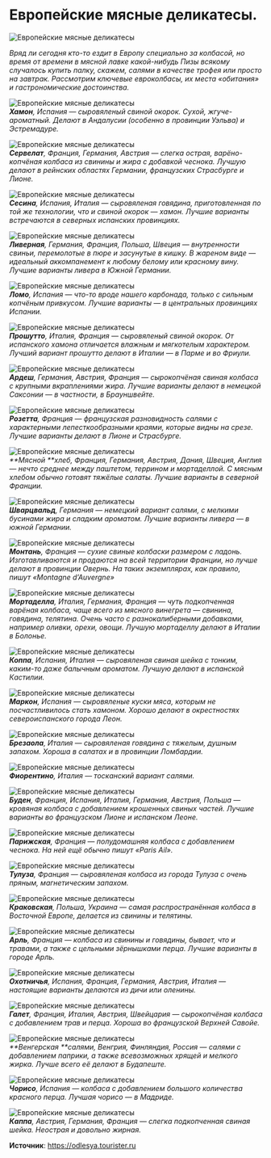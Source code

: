 # Европейские мясные деликатесы.

![Европейские мясные деликатесы](/images/Kulinar/Myaso/meat_delicat_001.jpg 'Европейские мясные деликатесы')

_Вряд ли сегодня кто-то ездит в Европу специально за колбасой, но время от времени в мясной лавке какой-нибудь Пизы всякому случалось купить палку, скажем, салями в качестве трофея или просто на завтрак. Рассмотрим ключевые евроколбасы, их места «обитания» и гастрономические достоинства._

![Европейские мясные деликатесы](/images/Kulinar/Myaso/meat_delicat_002.jpg 'Европейские мясные деликатесы')  
_**Хамон**, Испания — сыровяленый свиной окорок. Сухой, жгуче-ароматный. Делают в Андалусии (особенно в провинции Уэльва) и Эстремадуре._

![Европейские мясные деликатесы](/images/Kulinar/Myaso/meat_delicat_003.jpg 'Европейские мясные деликатесы')  
_**Сервелат**, Франция, Германия, Австрия — слегка острая, варёно-копчёная колбаса из свинины и жира с добавкой чеснока. Лучшую делают в рейнских областях Германии, французских Страсбурге и Лионе._

![Европейские мясные деликатесы](/images/Kulinar/Myaso/meat_delicat_004.jpg 'Европейские мясные деликатесы')  
_**Сесина**, Испания, Италия — сыровяленая говядина, приготовленная по той же технологии, что и свиной окорок — хамон. Лучшие варианты встречаются в северных испанских провинциях._

![Европейские мясные деликатесы](/images/Kulinar/Myaso/meat_delicat_005.jpg 'Европейские мясные деликатесы')  
_**Ливерная**, Германия, Франция, Польша, Швеция — внутренности свиньи, перемолотые в пюре и засунутые в кишку. В жареном виде — идеальный аккомпанемент к любому белому или красному вину. Лучшие варианты ливера в Южной Германии._

![Европейские мясные деликатесы](/images/Kulinar/Myaso/meat_delicat_006.jpg 'Европейские мясные деликатесы')  
_**Ломо**, Испания — что-то вроде нашего карбонада, только с сильным копчёным привкусом. Лучшие варианты — в центральных провинциях Испании._

![Европейские мясные деликатесы](/images/Kulinar/Myaso/meat_delicat_007.jpg 'Европейские мясные деликатесы')  
_**Прошутто**, Италия, Франция — сыровяленый свиной окорок. От испанского хамона отличается влажным и мягкотелым характером. Лучший вариант прошутто делают в Италии — в Парме и во Фриули._

![Европейские мясные деликатесы](/images/Kulinar/Myaso/meat_delicat_008.jpg 'Европейские мясные деликатесы')  
_**Ардеш**, Германия, Австрия, Франция — сырокопчёная свиная колбаса с крупными вкраплениями жира. Лучшие варианты делают в немецкой Саксонии — в частности, в Брауншвейте._

![Европейские мясные деликатесы](/images/Kulinar/Myaso/meat_delicat_009.jpg 'Европейские мясные деликатесы')  
_**Розетта**, Франция — французская разновидность салями с характерными лепесткообразными краями, которые видны на срезе. Лучшие варианты делают в Лионе и Страсбурге._

![Европейские мясные деликатесы](/images/Kulinar/Myaso/meat_delicat_010.jpg 'Европейские мясные деликатесы')  
_**Мясной **хлеб, Франция, Германия, Австрия, Дания, Швеция, Англия — нечто среднее между паштетом, террином и мортаделлой. С мясным хлебом обычно готовят тяжёлые салаты. Лучшие варианты в северной Франции._

![Европейские мясные деликатесы](/images/Kulinar/Myaso/meat_delicat_011.jpg 'Европейские мясные деликатесы')  
_**Шварцвальд**, Германия — немецкий вариант салями, с мелкими бусинами жира и сладким ароматом. Лучшие варианты ливера — в южной Германии._

![Европейские мясные деликатесы](/images/Kulinar/Myaso/meat_delicat_012.jpg 'Европейские мясные деликатесы')  
_**Монтань**, Франция — сухие свиные колбаски размером с ладонь. Изготавливаются и продаются на всей территории Франции, но лучше делают в провинции Овернь. На таких экземплярах, как правило, пишут «Montagne d’Auvergne»_

![Европейские мясные деликатесы](/images/Kulinar/Myaso/meat_delicat_013.jpg 'Европейские мясные деликатесы')  
_**Мортаделла**, Италия, Германия, Франция — чуть подкопченная варёная колбаса, чаще всего из мясного винегрета — свинина, говядина, телятина. Очень часто с разнокалиберными добавками, например оливки, орехи, овощи. Лучшую мортаделлу делают в Италии в Болонье._

![Европейские мясные деликатесы](/images/Kulinar/Myaso/meat_delicat_014.jpg 'Европейские мясные деликатесы')  
_**Коппа**, Испания, Италия — сыровяленая свиная шейка с тонким, каким-то даже балычным ароматом. Лучшую делают в испанской Кастилии._

![Европейские мясные деликатесы](/images/Kulinar/Myaso/meat_delicat_015.jpg 'Европейские мясные деликатесы')  
_**Маркон**, Испания — сыровяленые куски мяса, которым не посчастливилось стать хамоном. Хорошо делают в окрестностях североиспанского города Леон._

![Европейские мясные деликатесы](/images/Kulinar/Myaso/meat_delicat_016.jpg 'Европейские мясные деликатесы')  
_**Брезаола**, Италия — сыровяленая говядина с тяжелым, душным запахом. Хороша в салатах и в провинции Ломбардии._

![Европейские мясные деликатесы](/images/Kulinar/Myaso/meat_delicat_017.jpg 'Европейские мясные деликатесы')  
_**Фиорентино**, Италия — тосканский вариант салями._

![Европейские мясные деликатесы](/images/Kulinar/Myaso/meat_delicat_018.jpg 'Европейские мясные деликатесы')  
_**Буден**, Франция, Испания, Италия, Германия, Австрия, Польша — кровяная колбаса с добавлением крошенных свиных частей. Лучшие варианты во французском Лионе и испанском Леоне._

![Европейские мясные деликатесы](/images/Kulinar/Myaso/meat_delicat_019.jpg 'Европейские мясные деликатесы')  
_**Парижская**, Франция — полудомашняя колбаса с добавлением чеснока. На ней ещё обычно пишут «Paris Ail»._

![Европейские мясные деликатесы](/images/Kulinar/Myaso/meat_delicat_020.jpg 'Европейские мясные деликатесы')  
_**Тулуза**, Франция — сыровяленая колбаса из города Тулуза с очень пряным, магнетическим запахом._

![Европейские мясные деликатесы](/images/Kulinar/Myaso/meat_delicat_021.jpg 'Европейские мясные деликатесы')  
_**Краковская**, Польша, Украина — самая распространённая колбаса в Восточной Европе, делается из свинины и телятины._

![Европейские мясные деликатесы](/images/Kulinar/Myaso/meat_delicat_022.jpg 'Европейские мясные деликатесы')  
_**Арль**, Франция — колбаса из свинины и говядины, бывает, что и травами, а также с цельными зёрнышками перца. Лучшие варианты в городе Арль._

![Европейские мясные деликатесы](/images/Kulinar/Myaso/meat_delicat_023.jpg 'Европейские мясные деликатесы')  
_**Охотничья**, Испания, Франция, Германия, Австрия, Италия — настоящие варианты делаются из дичи или оленины._

![Европейские мясные деликатесы](/images/Kulinar/Myaso/meat_delicat_024.jpg 'Европейские мясные деликатесы')  
_**Галет**, Франция, Италия, Австрия, Швейцария — сырокопчёная колбаса с добавлением трав и перца. Хороша во французской Верхней Савойе._

![Европейские мясные деликатесы](/images/Kulinar/Myaso/meat_delicat_025.jpg 'Европейские мясные деликатесы')  
_**Венгерская **салями, Венгрия, Финляндия, Россия — салями с добавлением паприки, а также всевозможных хрящей и мелкого жирка. Лучше всего её делают в Будапеште._

![Европейские мясные деликатесы](/images/Kulinar/Myaso/meat_delicat_026.jpg 'Европейские мясные деликатесы')  
_**Чорисо**, Испания — колбаса с добавлением большого количества красного перца. Лучшая чорисо — в Мадриде._

![Европейские мясные деликатесы](/images/Kulinar/Myaso/meat_delicat_027.jpg 'Европейские мясные деликатесы')  
_**Каппа**, Австрия, Германия, Франция — слегка подкопченная свиная шейка. Неострая и довольно жирная._

**Источник**: https://odlesya.tourister.ru

